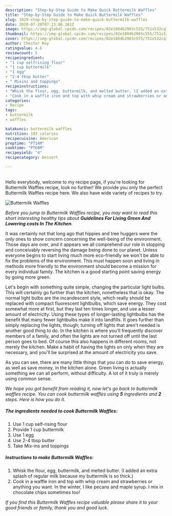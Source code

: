 ```yaml
---
description: "Step-by-Step Guide to Make Quick Buttermilk Waffles"
title: "Step-by-Step Guide to Make Quick Buttermilk Waffles"
slug: 1829-step-by-step-guide-to-make-quick-buttermilk-waffles
date: 2020-07-28T07:13:06.261Z
image: https://img-global.cpcdn.com/recipes/02e1084b2903c555/751x532cq70/buttermilk-waffles-recipe-main-photo.jpg
thumbnail: https://img-global.cpcdn.com/recipes/02e1084b2903c555/751x532cq70/buttermilk-waffles-recipe-main-photo.jpg
cover: https://img-global.cpcdn.com/recipes/02e1084b2903c555/751x532cq70/buttermilk-waffles-recipe-main-photo.jpg
author: Chester Roy
ratingvalue: 4.6
reviewcount: 5
recipeingredient:
- "1 cup selfrising flour"
- "1 cup buttermilk"
- "1 egg"
- "2-4 tbsp butter"
- " Mixins and toppings"
recipeinstructions:
- "Whisk the flour, egg, buttermilk, and melted butter. (I added an extra splash of regular milk because my buttermilk is so thick.)"
- "Cook in a waffle iron and top with whip cream and strawberries or anything you want. In the winter, I like pecans and maple syrup. I mix in chocolate chips sometimes too!"
categories:
- Recipe
tags:
- buttermilk
- waffles

katakunci: buttermilk waffles 
nutrition: 183 calories
recipecuisine: American
preptime: "PT14M"
cooktime: "PT60M"
recipeyield: "4"
recipecategory: Dessert

---
```

<br>
Hello everybody, welcome to my recipe page, if you're looking for Buttermilk Waffles recipe, look no further! We provide you only the perfect Buttermilk Waffles recipe here. We also have wide variety of recipes to try.
<br>


![Buttermilk Waffles](https://img-global.cpcdn.com/recipes/02e1084b2903c555/751x532cq70/buttermilk-waffles-recipe-main-photo.jpg)

<i>Before you jump to Buttermilk Waffles recipe, you may want to read this short interesting healthy tips about 
<strong>Guidelines For Living Green And Lowering costs In The Kitchen</strong>.</i>
</br>

It was certainly not that long ago that hippies and tree huggers were the only ones to show concern concerning the well-being of the environment. Those days are over, and it appears we all comprehend our role in stopping and conceivably reversing the damage being done to our planet. Unless everyone begins to start living much more eco-friendly we won't be able to fix the problems of the environment. This must happen soon and living in methods more friendly to the environment should become a mission for every individual family. The kitchen is a good starting point saving energy by going more green.

Let's begin with something quite simple, changing the particular light bulbs. This will certainly go further than the kitchen, nonetheless that is okay. The normal light bulbs are the incandescent style, which really should be replaced with compact fluorescent lightbulbs, which save energy. They cost somewhat more at first, but they last ten times longer, and use a lesser amount of electricity. Using these types of longer-lasting lightbulbs has the benefit that many fewer lightbulbs make it into landfills. It goes further than simply replacing the lights, though; turning off lights that aren't needed is another good thing to do. In the kitchen is where you'll frequently discover members of a family, and often the lights are not turned off until the last person goes to bed. Of course this also happens in different rooms, not merely the kitchen. Make a habit of having the lights on only when they are necessary, and you'll be surprised at the amount of electricity you save.

As you can see, there are many little things that you can do to save energy, as well as save money, in the kitchen alone. Green living is actually something we can all perform, without difficulty. A lot of it truly is merely using common sense.


<i>We hope you got benefit from reading it, now let's go back to buttermilk waffles recipe. You can cook buttermilk waffles using <strong>5</strong> ingredients and <strong>2</strong> steps. Here is how you do it.
</i>

##### The ingredients needed to cook Buttermilk Waffles:

1. Use 1 cup self-rising flour
1. Provide 1 cup buttermilk
1. Use 1 egg
1. Use 2-4 tbsp butter
1. Take  Mix-ins and toppings


##### Instructions to make Buttermilk Waffles:

1. Whisk the flour, egg, buttermilk, and melted butter. (I added an extra splash of regular milk because my buttermilk is so thick.)
1. Cook in a waffle iron and top with whip cream and strawberries or anything you want. In the winter, I like pecans and maple syrup. I mix in chocolate chips sometimes too!


<i>If you find this Buttermilk Waffles recipe valuable please share it to your good friends or family, thank you and good luck.</i>
